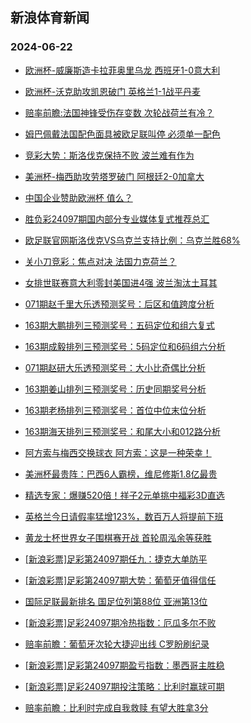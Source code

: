 ## 新浪体育新闻 
### 2024-06-22

+ [欧洲杯-威廉斯造卡拉菲奥里乌龙 西班牙1-0意大利](https://sports.sina.com.cn/g/seriea/2024-06-21/doc-inaznaen1430806.shtml)

+ [欧洲杯-沃克助攻凯恩破门 英格兰1-1战平丹麦](https://sports.sina.com.cn/g/pl/2024-06-21/doc-inaznaen1435053.shtml)

+ [赔率前瞻:法国神锋受伤存变数 次轮战荷兰有冷？](https://sports.sina.com.cn/l/2024-06-21/doc-inazmvwt3824705.shtml)

+ [姆巴佩戴法国配色面具被欧足联叫停 必须单一配色](https://sports.sina.com.cn/global/europe/2024-06-21/doc-inazntae1263257.shtml)

+ [竞彩大势：斯洛伐克保持不败 波兰难有作为](https://sports.sina.com.cn/l/2024-06-21/doc-inaznaen1452281.shtml)

+ [美洲杯-梅西助攻劳塔罗破门 阿根廷2-0加拿大](https://sports.sina.com.cn/g/pl/2024-06-21/doc-inaznhnk1407142.shtml)

+ [中国企业赞助欧洲杯 值么？](https://sports.sina.com.cn/g/2024-06-21/doc-inaznaer3715811.shtml)

+ [胜负彩24097期国内部分专业媒体复式推荐总汇](https://sports.sina.com.cn/l/2024-06-21/doc-inaznhnp3667595.shtml)

+ [欧足联官网斯洛伐克VS乌克兰支持比例：乌克兰胜68%](https://sports.sina.com.cn/l/2024-06-21/doc-inazixfr4513880.shtml)

+ [关小刀竞彩：焦点对决 法国力克荷兰？](https://sports.sina.com.cn/l/2024-06-21/doc-inazntai3532500.shtml)

+ [女排世联赛意大利零封美国进4强 波兰淘汰土耳其](https://sports.sina.com.cn/others/volleyball/2024-06-21/doc-inazpqfu0932085.shtml)

+ [071期赵千里大乐透预测奖号：后区和值跨度分析](https://sports.sina.com.cn/l/2024-06-21/doc-inazntai3499533.shtml)

+ [163期大鹏排列三预测奖号：五码定位和组六复式](https://sports.sina.com.cn/l/2024-06-21/doc-inazntai3558507.shtml)

+ [163期成毅排列三预测奖号：5码定位和6码组六分析](https://sports.sina.com.cn/l/2024-06-21/doc-inazntai3557004.shtml)

+ [071期赵研大乐透预测奖号：大小比奇偶比分析](https://sports.sina.com.cn/l/2024-06-21/doc-inazntae1224958.shtml)

+ [163期姜山排列三预测奖号：历史同期奖号分析](https://sports.sina.com.cn/l/2024-06-21/doc-inazntai3559717.shtml)

+ [163期老杨排列三预测奖号：首位中位末位分析](https://sports.sina.com.cn/l/2024-06-21/doc-inazntai3560555.shtml)

+ [163期海天排列三预测奖号：和尾大小和012路分析](https://sports.sina.com.cn/l/2024-06-21/doc-inazntai3558805.shtml)

+ [阿方索与梅西交换球衣 阿方索：这是一种荣幸！](https://sports.sina.com.cn/global/others/2024-06-21/doc-inazntai3529001.shtml)

+ [美洲杯最贵阵：巴西6人霸榜，维尼修斯1.8亿最贵](https://sports.sina.com.cn/g/2024-06-22/doc-inazpqfx3220387.shtml)

+ [精选专家：爆赚520倍！祥子2元单挑中福彩3D直选](https://sports.sina.com.cn/l/2024-06-21/doc-inaznhnk1412558.shtml)

+ [英格兰今日请假率猛增123%，数百万人将提前下班](https://sports.sina.com.cn/g/2024-06-22/doc-inazpqfx3220992.shtml)

+ [黄龙士杯世界女子围棋赛开战 首轮周泓余等获胜](https://sports.sina.com.cn/go/2024-06-21/doc-inaznhnp3648697.shtml)

+ [[新浪彩票]足彩第24097期任九：捷克大单防平](https://sports.sina.com.cn/l/2024-06-22/doc-inaznxkf3461016.shtml)

+ [[新浪彩票]足彩第24097期大势：葡萄牙值得信任](https://sports.sina.com.cn/l/2024-06-22/doc-inaznxka1186010.shtml)

+ [国际足联最新排名 国足位列第88位 亚洲第13位](https://sports.sina.com.cn/china/2024-06-21/doc-inazntae1225280.shtml)

+ [[新浪彩票]足彩24097期冷热指数：厄瓜多尔不败](https://sports.sina.com.cn/l/2024-06-22/doc-inaznxka1187714.shtml)

+ [赔率前瞻：葡萄牙次轮大捷迎出线 C罗盼刷纪录](https://sports.sina.com.cn/l/2024-06-22/doc-inaznxkf3465194.shtml)

+ [[新浪彩票]足彩第24097期盈亏指数：墨西哥主胜稳](https://sports.sina.com.cn/l/2024-06-22/doc-inaznxka1188706.shtml)

+ [[新浪彩票]足彩24097期投注策略：比利时赢球可期](https://sports.sina.com.cn/l/2024-06-22/doc-inaznxkf3463481.shtml)

+ [赔率前瞻：比利时完成自我救赎 有望大胜拿3分](https://sports.sina.com.cn/l/2024-06-22/doc-inazntae1243440.shtml)

